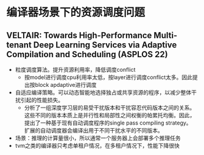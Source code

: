 
# 编译器场景下的资源调度问题

## VELTAIR: Towards High-Performance Multi-tenant Deep Learning Services via Adaptive Compilation and Scheduling (ASPLOS 22)

- 粒度调度算法。提升资源利用率，降低调度conflict
  - 按model进行调度cpu利用率太低，按layer进行调度conflict太多。因此提出按block apdaptive进行调度
- 自适应编译策略。可以动态智能地选择独占或共享资源的程序，以减少整体干扰引起的性能损失。
  - 分析了一组深度学习层的易受干扰版本和干扰容忍代码版本之间的关系。 这些不同的版本本质上是并行性和局部性之间权衡的帕累托均衡。因此，提出了一种基于现有自动调度程序的single pass compiling strategy。 扩展的自动调度器会编译出用于不同干扰水平的不同版本。
- 场景：推理的计算量很小，所以通常一个服务器上会部署多个推理任务
- tvm之类的编译器只考虑单租户情况，在多租户情况下，性能下降很快
